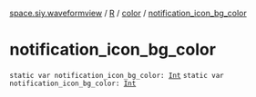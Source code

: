 [space.siy.waveformview](../../index.md) / [R](../index.md) / [color](index.md) / [notification_icon_bg_color](./notification_icon_bg_color.md)

# notification_icon_bg_color

`static var notification_icon_bg_color: `[`Int`](https://kotlinlang.org/api/latest/jvm/stdlib/kotlin/-int/index.html)
`static var notification_icon_bg_color: `[`Int`](https://kotlinlang.org/api/latest/jvm/stdlib/kotlin/-int/index.html)